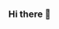 ### Hi there 👋

<!--
### Learning how to code

- 💬 Learning JS
- 💬 Learning CSS
- 💬 Learning Python
- 💬 A lot to improve...

-->
